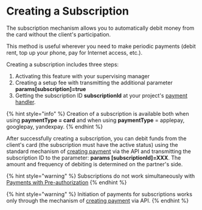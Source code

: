 # Creating a Subscription

The subscription mechanism allows you to automatically debit money from the card without the client's participation.

This method is useful wherever you need to make periodic payments (debit rent, top up your phone, pay for Internet access, etc.).

Creating a subscription includes three steps:

1. Activating this feature with your supervising manager
2. Creating a setup fee with transmitting the additional parameter **params\[subscription]=true**
3. Getting the subscription ID **subscriptionId** at your project's [payment handler](../payment-handler.md).

{% hint style="info" %}
Creation of a subscription is available both when using **paymentType = card** and when using **paymentType** = applepay, googlepay, yandexpay.
{% endhint %}

After successfully creating a subscription, you can debit funds from the client's card (the subscription must have the active status) using the standard mechanism of [creating payment](../create-payment.md) via the API and transmitting the subscription ID to the parameter: **params \[subscriptionId]=XXX**. The amount and frequency of debiting is determined on the partner's side.

{% hint style="warning" %}
Subscriptions do not work simultaneously with [Payments with Pre-authorization](https://help.unitpay.ru/v/master/payments/pre-authorization-payments)
{% endhint %}

{% hint style="warning" %}
Initiation of payments for subscriptions works only through the mechanism of [creating payment](../create-payment.md) via API.
{% endhint %}

